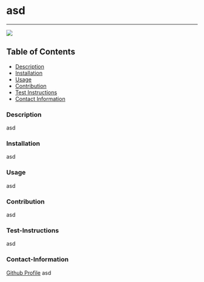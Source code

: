 # asd
----
<a href="https://img.shields.io/badge/License-undefined-brightgreen"><img src="https://img.shields.io/badge/License-undefined-brightgreen"></a>
## Table of Contents
- [Description](#description)
- [Installation](#installation)
- [Usage](#usage)
- [Contribution](#contribution)
- [Test Instructions](#test-instructions)
- [Contact Information](#contact-information)
### Description
asd
### Installation
asd
### Usage
asd
### Contribution
asd
### Test-Instructions
asd
### Contact-Information
[Github Profile](https://github.com/asd)
asd

